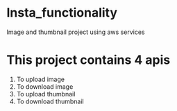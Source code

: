 # Insta_functionality
Image and thumbnail project using aws services

# This project contains 4 apis
1. To upload image
2. To download image
3. To upload thumbnail
4. To download thumbnail
